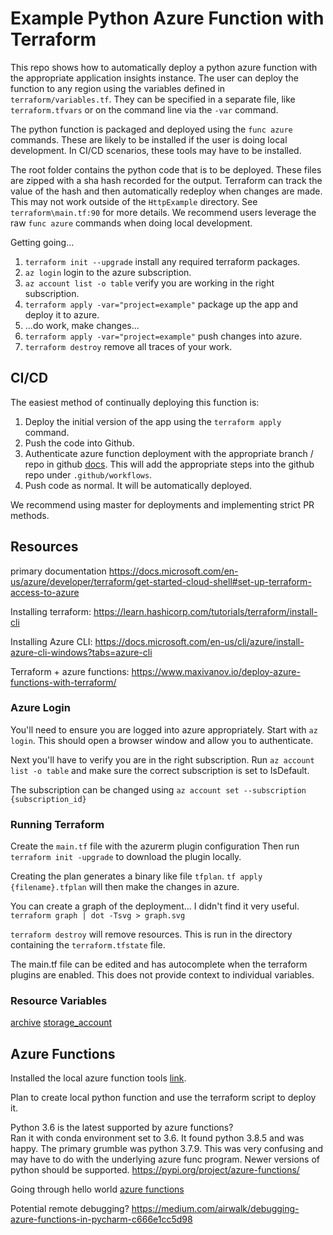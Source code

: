# Example Python Azure Function with Terraform

This repo shows how to automatically deploy a python azure function with the appropriate application insights instance.
The user can deploy the function to any region using the variables defined in `terraform/variables.tf`.
They can be specified in a separate file, like `terraform.tfvars` or on the command line via the `-var` command.

The python function is packaged and deployed using the `func azure` commands.
These are likely to be installed if the user is doing local development.
In CI/CD scenarios, these tools may have to be installed.

The root folder contains the python code that is to be deployed.
These files are zipped with a sha hash recorded for the output.
Terraform can track the value of the hash and then automatically redeploy when changes are made.
This may not work outside of the `HttpExample` directory.
See `terraform\main.tf:90` for more details.
We recommend users leverage the raw `func azure` commands when doing local development. 

Getting going...

1. `terraform init --upgrade` install any required terraform packages.
1. `az login` login to the azure subscription.
1. `az account list -o table` verify you are working in the right subscription.
1. `terraform apply -var="project=example"` package up the app and deploy it to azure.
1. ...do work, make changes...
1. `terraform apply -var="project=example"` push changes into azure.
1. `terraform destroy` remove all traces of your work.

## CI/CD
The easiest method of continually deploying this function is:
1. Deploy the initial version of the app using the `terraform apply` command.
1. Push the code into Github.
1. Authenticate azure function deployment with the appropriate branch / repo in github [docs](https://docs.microsoft.com/en-us/azure/azure-functions/functions-continuous-deployment).
   This will add the appropriate steps into the github repo under `.github/workflows`.
1. Push code as normal.  It will be automatically deployed.

We recommend using master for deployments and implementing strict PR methods.


## Resources

primary documentation
https://docs.microsoft.com/en-us/azure/developer/terraform/get-started-cloud-shell#set-up-terraform-access-to-azure

Installing terraform:
https://learn.hashicorp.com/tutorials/terraform/install-cli

Installing Azure CLI:
https://docs.microsoft.com/en-us/cli/azure/install-azure-cli-windows?tabs=azure-cli

Terraform + azure functions:
https://www.maxivanov.io/deploy-azure-functions-with-terraform/

### Azure Login

You'll need to ensure you are logged into azure appropriately.
Start with `az login`.
This should open a browser window and allow you to authenticate.

Next you'll have to verify you are in the right subscription.
Run `az account list -o table` and make sure the correct subscription is set to IsDefault.

The subscription can be changed using `az account set --subscription {subscription_id}`

### Running Terraform

Create the `main.tf` file with the azurerm plugin configuration
Then run `terraform init -upgrade` to download the plugin locally.

Creating the plan generates a binary like file `tfplan`.
`tf apply {filename}.tfplan` will then make the changes in azure.

You can create a graph of the deployment... I didn't find it very useful.
`terraform graph | dot -Tsvg > graph.svg`

`terraform destroy` will remove resources.
This is run in the directory containing the `terraform.tfstate` file.

The main.tf file can be edited and has autocomplete when the terraform plugins are enabled.
This does not provide context to individual variables.

### Resource Variables
[archive](https://registry.terraform.io/providers/hashicorp/archive/latest)
[storage_account](https://registry.terraform.io/providers/hashicorp/azurerm/latest/docs/resources/storage_account)


## Azure Functions

Installed the local azure function tools [link](https://docs.microsoft.com/en-us/azure/azure-functions/functions-run-local).

Plan to create local python function and use the terraform script to deploy it.

Python 3.6 is the latest supported by azure functions?  
Ran it with conda environment set to 3.6.
It found python 3.8.5 and was happy.
The primary grumble was python 3.7.9.
This was very confusing and may have to do with the underlying azure func program.
Newer versions of python should be supported. https://pypi.org/project/azure-functions/

Going through hello world [azure functions](https://docs.microsoft.com/en-us/azure/azure-functions/create-first-function-cli-python)

Potential remote debugging? https://medium.com/airwalk/debugging-azure-functions-in-pycharm-c666e1cc5d98